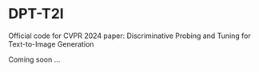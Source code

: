 # DPT-T2I
Official code for CVPR 2024 paper: Discriminative Probing and Tuning for Text-to-Image Generation

Coming soon ...
